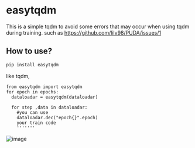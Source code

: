 # easytqdm
This is a simple tqdm to avoid some errors that may occur when using tqdm during training.
such as https://github.com/lilv98/PUDA/issues/1


## How to use?
```bash
pip install easytqdm
```

like tqdm,
```
from easytqdm import easytqdm
for epoch in epochs:
  dataloadar = easytqdm(dataloadar)

  for step ,data in dataloadar:
    #you can use
    dataloadar.dec("epoch{}".epoch)
    your train code
    '''''''
```
![image](https://github.com/clearlyzerolxd/easytqdm/assets/128237886/c68aef96-b3f3-4768-b787-7c6dff231cb5)
